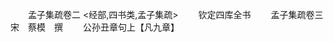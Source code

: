 <!-- { "loadSidebar": true } -->

　　孟子集疏卷二
<经部,四书类,孟子集疏>
　　钦定四库全书
　　孟子集疏卷三　　　　　宋　蔡模　撰
　　公孙丑章句上【凡九章】
